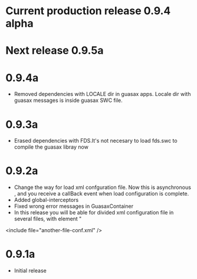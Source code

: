 # Current production release 0.9.4 alpha #

# Next release 0.9.5a #

# 0.9.4a #
  * Removed dependencies with LOCALE dir in guasax apps. Locale dir with guasax messages is inside guasax SWC file.

# 0.9.3a #
  * Erased dependencies with FDS.It's not necesary to load fds.swc to compile the guasax libray now

# 0.9.2a #
  * Change the way for load xml confguration file. Now this is asynchronous , and you receive a callBack event when load configuration is complete.
  * Added global-interceptors
  * Fixed wrong error messages in GuasaxContainer
  * In this release you will be able for divided xml configuration file in several files, with element "

&lt;include file="another-file-conf.xml" /&gt;




# 0.9.1a #
  * Initial release